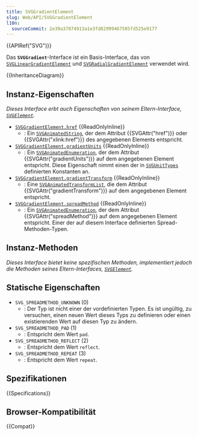 ```yaml
---
title: SVGGradientElement
slug: Web/API/SVGGradientElement
l10n:
  sourceCommit: 2e39a37874913a1e3fd82999467505fd525e9177
---
```


{{APIRef("SVG")}}

Das **`SVGGradient`**-Interface ist ein Basis-Interface, das von [`SVGLinearGradientElement`](/de/docs/Web/API/SVGLinearGradientElement) und [`SVGRadialGradientElement`](/de/docs/Web/API/SVGRadialGradientElement) verwendet wird.

{{InheritanceDiagram}}

## Instanz-Eigenschaften

_Dieses Interface erbt auch Eigenschaften von seinem Eltern-Interface, [`SVGElement`](/de/docs/Web/API/SVGElement)._

- [`SVGGradientElement.href`](/de/docs/Web/API/SVGGradientElement/href) {{ReadOnlyInline}}
  - : Ein [`SVGAnimatedString`](/de/docs/Web/API/SVGAnimatedString), der dem Attribut {{SVGAttr("href")}} oder {{SVGAttr("xlink:href")}} des angegebenen Elements entspricht.
- [`SVGGradientElement.gradientUnits`](/de/docs/Web/API/SVGGradientElement/gradientUnits) {{ReadOnlyInline}}
  - : Ein [`SVGAnimatedEnumeration`](/de/docs/Web/API/SVGAnimatedEnumeration), der dem Attribut {{SVGAttr("gradientUnits")}} auf dem angegebenen Element entspricht. Diese Eigenschaft nimmt einen der in [`SVGUnitTypes`](/de/docs/Web/API/SVGUnitTypes) definierten Konstanten an.
- [`SVGGradientElement.gradientTransform`](/de/docs/Web/API/SVGGradientElement/gradientTransform) {{ReadOnlyInline}}
  - : Eine [`SVGAnimatedTransformList`](/de/docs/Web/API/SVGAnimatedTransformList), die dem Attribut {{SVGAttr("gradientTransform")}} auf dem angegebenen Element entspricht.
- [`SVGGradientElement.spreadMethod`](/de/docs/Web/API/SVGGradientElement/spreadMethod) {{ReadOnlyInline}}
  - : Ein [`SVGAnimatedEnumeration`](/de/docs/Web/API/SVGAnimatedEnumeration), der dem Attribut {{SVGAttr("spreadMethod")}} auf dem angegebenen Element entspricht. Einer der auf diesem Interface definierten Spread-Methoden-Typen.

## Instanz-Methoden

_Dieses Interface bietet keine spezifischen Methoden, implementiert jedoch die Methoden seines Eltern-Interfaces, [`SVGElement`](/de/docs/Web/API/SVGElement)._

## Statische Eigenschaften

- `SVG_SPREADMETHOD_UNKNOWN` (0)
  - : Der Typ ist nicht einer der vordefinierten Typen. Es ist ungültig, zu versuchen, einen neuen Wert dieses Typs zu definieren oder einen existierenden Wert auf diesen Typ zu ändern.
- `SVG_SPREADMETHOD_PAD` (1)
  - : Entspricht dem Wert `pad`.
- `SVG_SPREADMETHOD_REFLECT` (2)
  - : Entspricht dem Wert `reflect`.
- `SVG_SPREADMETHOD_REPEAT` (3)
  - : Entspricht dem Wert `repeat`.

## Spezifikationen

{{Specifications}}

## Browser-Kompatibilität

{{Compat}}
